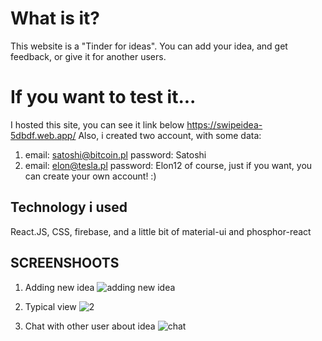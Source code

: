 # What is it?
This website is a "Tinder for ideas". You can add your idea, and get feedback, or give it for another users.

# If you want to test it...
I hosted this site, you can see it link below
https://swipeidea-5dbdf.web.app/
Also, i created two account, with some data:
1) email: satoshi@bitcoin.pl password: Satoshi
2) email: elon@tesla.pl  password: Elon12
of course, just if you want, you can create your own account! :)

## Technology i used
React.JS, CSS, firebase, and a little bit of material-ui and phosphor-react

## SCREENSHOOTS
1) Adding new idea
![adding new idea](https://iv.pl/images/2c242871f65ec6f23b384136a90b24b7.png)

2) Typical view
![2](https://iv.pl/images/1becf88075432d5e70f25c8643d5d5e1.png)

3) Chat with other user about idea
![chat](https://iv.pl/images/1ede93e6ceac863c4707eea7dd5f55da.png)
